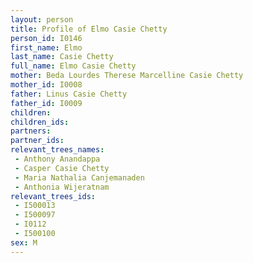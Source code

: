 ```yaml
---
layout: person
title: Profile of Elmo Casie Chetty
person_id: I0146
first_name: Elmo
last_name: Casie Chetty
full_name: Elmo Casie Chetty
mother: Beda Lourdes Therese Marcelline Casie Chetty
mother_id: I0008
father: Linus Casie Chetty
father_id: I0009
children:
children_ids:
partners:
partner_ids:
relevant_trees_names:
 - Anthony Anandappa
 - Casper Casie Chetty
 - Maria Nathalia Canjemanaden
 - Anthonia Wijeratnam
relevant_trees_ids:
 - I500013
 - I500097
 - I0112
 - I500100
sex: M
---
```


